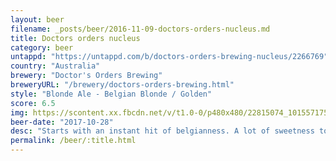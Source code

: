 ```yaml
---
layout: beer
filename: _posts/beer/2016-11-09-doctors-orders-nucleus.md
title: Doctors orders nucleus
category: beer
untappd: "https://untappd.com/b/doctors-orders-brewing-nucleus/2266769"
country: "Australia"
brewery: "Doctor's Orders Brewing"
breweryURL: "/brewery/doctors-orders-brewing.html"
style: "Blonde Ale - Belgian Blonde / Golden"
score: 6.5
img: https://scontent.xx.fbcdn.net/v/t1.0-0/p480x480/22815074_10155717515953745_9105152136100073283_n.jpg?_nc_cat=110&_nc_ht=scontent.xx&oh=21be414565f41bc518bb80110eab412b&oe=5C9BE099
beer-date: "2017-10-28"
desc: "Starts with an instant hit of belgianness. A lot of sweetness too. Doesn’t really provide anything else that it promised"
permalink: /beer/:title.html
---
```

